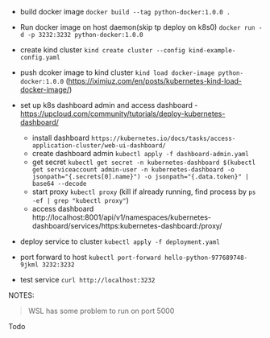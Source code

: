 
- build docker image `docker build --tag python-docker:1.0.0 .`
- Run docker image on host daemon(skip tp deploy on k8s0) `docker run -d -p 3232:3232 python-docker:1.0.0` 

- create kind cluster `kind create cluster --config kind-example-config.yaml`

- push dcoker image to kind cluster `kind load docker-image python-docker:1.0.0`  (https://iximiuz.com/en/posts/kubernetes-kind-load-docker-image/)


- set up k8s dashboard admin and access dashboard - https://upcloud.com/community/tutorials/deploy-kubernetes-dashboard/

    - install dashboard `https://kubernetes.io/docs/tasks/access-application-cluster/web-ui-dashboard/`
    - create dashboard admin `kubectl apply -f dashboard-admin.yaml`
    - get secret `kubectl get secret -n kubernetes-dashboard $(kubectl get serviceaccount admin-user -n kubernetes-dashboard -o jsonpath="{.secrets[0].name}") -o jsonpath="{.data.token}" | base64 --decode`
    - start proxy `kubectl proxy`  (kill if already running, find process by `ps -ef | grep "kubectl proxy"`)
    - access dashboard http://localhost:8001/api/v1/namespaces/kubernetes-dashboard/services/https:kubernetes-dashboard:/proxy/

- deploy service to cluster `kubectl apply -f deployment.yaml`

- port forward to host `kubectl port-forward hello-python-977689748-9jkml 3232:3232`

- test service `curl http://localhost:3232`


NOTES:
> WSL has some problem to run on port 5000

Todo
